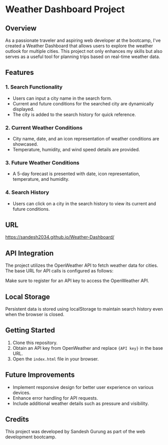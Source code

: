 # Weather Dashboard Project

## Overview

As a passionate traveler and aspiring web developer at the bootcamp, I've created a Weather Dashboard that allows users to explore the weather outlook for multiple cities. This project not only enhances my skills but also serves as a useful tool for planning trips based on real-time weather data.

## Features

### 1. Search Functionality

- Users can input a city name in the search form.
- Current and future conditions for the searched city are dynamically displayed.
- The city is added to the search history for quick reference.

### 2. Current Weather Conditions

- City name, date, and an icon representation of weather conditions are showcased.
- Temperature, humidity, and wind speed details are provided.

### 3. Future Weather Conditions

- A 5-day forecast is presented with date, icon representation, temperature, and humidity.

### 4. Search History

- Users can click on a city in the search history to view its current and future conditions.

## URL
https://sandesh2034.github.io/Weather-Dashboard/

## API Integration

The project utilizes the OpenWeather API to fetch weather data for cities. The base URL for API calls is configured as follows:

Make sure to register for an API key to access the OpenWeather API.

## Local Storage

Persistent data is stored using localStorage to maintain search history even when the browser is closed.

## Getting Started

1. Clone this repository.
2. Obtain an API key from OpenWeather and replace `{API key}` in the base URL.
3. Open the `index.html` file in your browser.

## Future Improvements

- Implement responsive design for better user experience on various devices.
- Enhance error handling for API requests.
- Include additional weather details such as pressure and visibility.

## Credits

This project was developed by Sandesh Gurung as part of the web development bootcamp.
